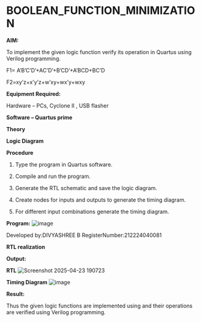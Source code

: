 # BOOLEAN_FUNCTION_MINIMIZATION

**AIM:**

To implement the given logic function verify its operation in Quartus using Verilog programming.

F1= A’B’C’D’+AC’D’+B’CD’+A’BCD+BC’D 

F2=xy’z+x’y’z+w’xy+wx’y+wxy

**Equipment Required:**

Hardware – PCs, Cyclone II , USB flasher

**Software – Quartus prime**

**Theory**

**Logic Diagram**

**Procedure**

1.	Type the program in Quartus software.

2.	Compile and run the program.

3.	Generate the RTL schematic and save the logic diagram.

4.	Create nodes for inputs and outputs to generate the timing diagram.

5.	For different input combinations generate the timing diagram.


**Program:**
![image](https://github.com/user-attachments/assets/e2db0adf-f8db-46f6-afd4-fc12419447be)

Developed by:DIVYASHREE B
RegisterNumber:212224040081


**RTL realization**

**Output:**

**RTL**
![Screenshot 2025-04-23 190723](https://github.com/user-attachments/assets/ab0a855f-f6f2-44f9-82f8-6ce605dace71)

**Timing Diagram**
![image](https://github.com/user-attachments/assets/eb11d821-c973-40e6-921f-e5661c40354e)


**Result:**

Thus the given logic functions are implemented using and their operations are verified using Verilog programming.


